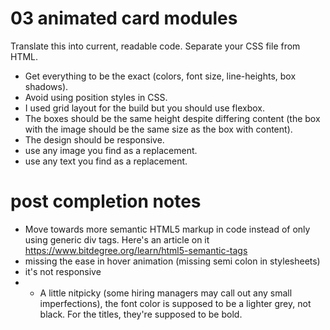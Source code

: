 # 03 animated card modules

Translate this into current, readable code. Separate your CSS file from HTML.
- Get everything to be the exact (colors, font size, line-heights, box shadows). 
- Avoid using position styles in CSS.
- I used grid layout for the build but you should use flexbox. 
- The boxes should be the same height despite differing content (the box with the image should be the same size as the box with content).
- The design should be responsive.
- use any image you find as a replacement. 
- use any text you find as a replacement. 


# post completion notes
- Move towards more semantic HTML5 markup in code instead of only using generic div tags. Here's an article on it https://www.bitdegree.org/learn/html5-semantic-tags
- missing the ease in hover animation (missing semi colon in stylesheets)
- it's not responsive
- - A little nitpicky (some hiring managers may call out any small imperfections), the font color is supposed to be a lighter grey, not black. For the titles, they're supposed to be bold. 
